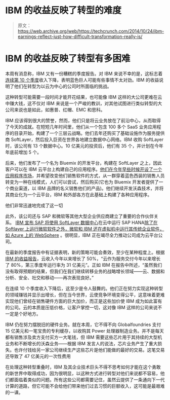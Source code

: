 # IBM 的收益反映了转型的难度 

> 原文：<https://web.archive.org/web/https://techcrunch.com/2014/10/24/ibm-earnings-reflect-just-how-difficult-transformation-really-is/>

# IBM 的收益反映了转型有多困难

本周有消息称，IBM 又有一份糟糕的季度报告。对 IBM 来说不幸的是，这标志着[连续第 10 个季度](https://web.archive.org/web/20230130002808/http://blogs.wsj.com/moneybeat/2014/10/20/ibm-poised-to-go-where-its-never-gone-before/)收入下降，表明蓝色巨人可能有些事情不太对劲。IBM 的收益说明了他们在转型为以云为中心的公司时所面临的挑战。

这种转型可能需要一段时间才能开花结果，也可能像 IBM 这样的大公司更难在云中赚大钱，这不仅对 IBM 来说是一个严峻的教训，对其他试图进行类似转型的大公司来说也是如此，如惠普、红帽、EMC 和思科。

IBM 应该得到很大的赞誉，然而，他们只是将云业务放在了前沿中心，从而取得了今天的成就。在短短几年时间里，他们从一个包含 100 多个 SaaS 业务应用程序的目录开始，构建了一个三层云战略。他们去年还购买了基础设施作为服务提供商 SoftLayer，然后投入巨资在世界各地建立数据中心网络。IBM 收购 SoftLayer 时，该公司有 13 个数据中心。10 亿美元的投资后，他们有 35 个，并计划在今年年底前增加 5 个。

后来，他们发布了一个名为 Bluemix 的开发平台，构建在 SoftLayer 之上，因此客户可以在 IBM 云平台上构建自己的应用程序。[他们在今年早些时候开设了一个应用程序市场](https://web.archive.org/web/20230130002808/https://techcrunch.com/2014/04/28/ibm-launches-new-cloud-services-marketplace/)，并希望改变他们销售软件的方式，从一群穿着蓝色西装的销售人员转变为一种在线模式，人们可以尝试，然后购买(它也为 Bluemix 开发者提供了一个商业渠道，以 IBM 品牌的名义销售他们的产品)。他们继续开发沃森技术，并将其商业化为一个云平台，IBM 和外部各方在此基础上构建了各种应用程序。

他们非常迅速地完成了这一切

此外，该公司还与 SAP 和微软等其他大型企业供应商建立了重要的合作伙伴关系。 [IBM 宣布 SAP 将使用 SoftLayer 数据中心](https://web.archive.org/web/20230130002808/http://bits.blogs.nytimes.com/2014/10/14/ibm-and-sap-a-cloud-pact-that-solves-problems-and-holds-promise/)在云中运行 SAP HANA[除了在 Softlayer 上运行微软软件之外，微软和 IBM 还在虚拟机中运行其传统企业软件，如 Azure 上的 WebSphere](https://web.archive.org/web/20230130002808/http://www.zdnet.com/microsoft-and-ibm-commit-to-providing-their-enterprise-software-on-azure-ibm-clouds-7000034961/) 。很明显，IBM 正在竭尽全力推动公司成为云平台公司。

在最新的季度报告中有证据表明，新的策略可能会奏效，至少在某种程度上。根据 [IBM 的收益报告](https://web.archive.org/web/20230130002808/http://www-03.ibm.com/press/us/en/pressrelease/45160.wss)，云收入今年以来增长了 50%，“云作为服务交付今年以来增长了 80%，第三季度年运行率为 31 亿美元”。正如 IBM 在报告中所述，“虽然我们没有取得预期的结果，但我们在我们继续转移业务的战略增长领域——云、数据和分析、安全、社交和移动——再次表现良好。”

在连续 10 个季度收入下降后，这至少是令人鼓舞的。他们正在努力实现这种转型的领域赚钱并显示出增长，但在当今世界，云使竞争环境变得公平，这意味着更难实现他们曾经在销售硬件方面的巨大加价，而正是这些加价使 IBM 成为如此富有的公司。云的本质是压低价格，让客户掌控一切，这对像 IBM 这样的公司来说不一定是个好地方。

IBM 仍在努力摆脱旧的硬件业务。就在本周，它不得不向 Globalfoundries 支付 15 亿美元和一笔宝贵的专利缓存，以收购其 Power 处理器制造业务。并不是每天都有销售涉及卖方支付买方一大笔钱，但 IBM 需要这些芯片用于其持续的大型机业务和不断增长的沃森业务——根据 IBM 发言人的说法，芯片业务产生了重大损失。也许付钱给另一家公司继续生产这些芯片是他们能做的最好的交易。这笔交易还导致了 47 亿美元的一次性费用

在处理这种转型重叠时，IBM 及其企业技术巨头不得不思考如何才能在这个勇敢的新世界中取得成功，因为很明显，以这种方式进行转型对他们来说都不容易，他们都面临着类似的问题。所有这些公司都需要记住，虽然云提供了一条通向下一代计算的道路，但它可能不会给他们带来他们过去习惯的巨额收入，这可能是最艰难的一课。